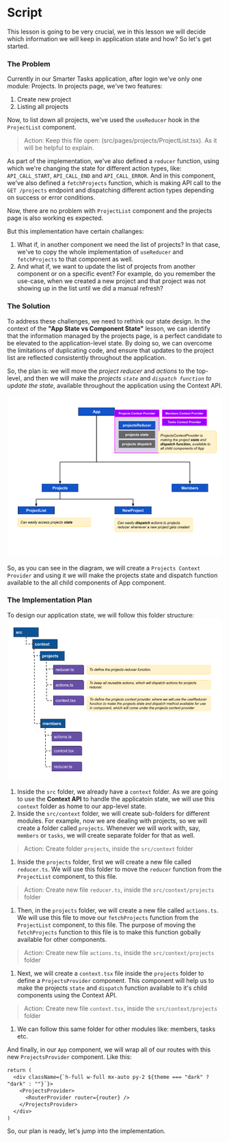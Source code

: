# Script
This lesson is going to be very crucial, we in this lesson we will decide which information we will keep in application state and how? So let's get started.

### The Problem
Currently in our Smarter Tasks application, after login we've only one module: Projects. In projects page, we've two features:
1. Create new project
2. Listing all projects

Now, to list down all projects, we've used the `useReducer` hook in the `ProjectList` component. 
> Action: Keep this file open: (src/pages/projects/ProjectList.tsx). As it will be helpful to explain.

As part of the implementation, we've also defined a `reducer` function, using which we're changing the state for different action types, like: `API_CALL_START`, `API_CALL_END` and `API_CALL_ERROR`. And in this component, we've also defined a `fetchProjects` function, which is making API call to the `GET /projects` endpoint and dispatching different action types depending on success or error conditions.

Now, there are no problem with `ProjectList` component and the projects page is also working es expected. 

But this implementation have certain challanges:
1. What if, in another component we need the list of projects? In that case, we've to copy the whole implementation of `useReducer` and `fetchProjects` to that component as well.
2. And what if, we want to update the list of projects from another component or on a specific event? For example, do you remember the use-case, when we created a new project and that project was not showing up in the list until we did a manual refresh?

### The Solution
To address these challenges, we need to rethink our state design. In the context of the **"App State vs Component State"** lesson, we can identify that the information managed by the projects page, is a perfect candidate to be elevated to the application-level state. By doing so, we can overcome the limitations of duplicating code, and ensure that updates to the project list are reflected consistently throughout the application.

So, the plan is: we will move the *project reducer* and *actions* to the top-level, and then we will make the *projects `state`* and *`dispatch function` to update the state*, available throughout the application using the Context API. 

![App-level-state](App-level-state.png)

So, as you can see in the diagram, we will create a `Projects Context Provider` and using it we will make the projects state and dispatch function available to the all child components of App component.

### The Implementation Plan
To design our application state, we will follow this folder structure:
![revamp-app-state](app-state-fs.png)
1. Inside the `src` folder, we already have a `context` folder. As we are going to use the **Context API** to handle the applicatoin state, we will use this `context` folder as home to our app-level state.
2. Inside the `src/context` folder, we will create sub-folders for different modules. For example, now we are dealing with projects, so we will create a folder called `projects`. Whenever we will work with, say, `members` or `tasks`, we will create separate folder for that as well.
> Action: Create folder `projects`, inside the `src/context` folder

1. Inside the `projects` folder, first we will create a new file called `reducer.ts`. We will use this folder to move the `reducer` function from the `ProjectList` component, to this file.
> Action: Create new file `reducer.ts`, inside the `src/context/projects` folder

1. Then, in the `projects` folder, we will create a new file called `actions.ts`. We will use this file to move our `fetchProjects` function from the `ProjectList` component, to this file. The purpose of moving the `fetchProjects` function to this file is to make this function gobally available for other components.
> Action: Create new file `actions.ts`, inside the `src/context/projects` folder

1. Next, we will create a `context.tsx` file inside the `projects` folder to define a `ProjectsProvider` component. This component will help us to make the projects `state` and `dispatch` function available to it's child components using the Context API.
> Action: Create new file `context.tsx`, inside the `src/context/projects` folder

1. We can follow this same folder for other modules like: members, tasks etc.

And finally, in our `App` component, we will wrap all of our routes with this new `ProjectsProvider` component. Like this:

```tsx
return (
  <div className={`h-full w-full mx-auto py-2 ${theme === "dark" ? "dark" : ""}`}>
    <ProjectsProvider>
      <RouterProvider router={router} />
    </ProjectsProvider>
  </div>
)
```

So, our plan is ready, let's jump into the implementation.